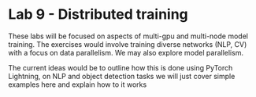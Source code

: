 # Lab 9 - Distributed training



These labs will be focused on aspects of multi-gpu and multi-node model training.
The exercises would involve training diverse networks (NLP, CV) with a focus on data parallelism.
We may also explore model parallelism.

The current ideas would be to outline how this is done using PyTorch Lightning, on NLP and object detection tasks
we will just cover simple examples here and explain how to it works
